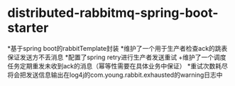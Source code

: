 # distributed-rabbitmq-spring-boot-starter

*基于spring boot的rabbitTemplate封装
*维护了一个用于生产者检查ack的跳表保证发送方不丢消息
*配置了spring retry进行生产者发送重试
+维护了一个调度任务定期重发未收到ack的消息（幂等性需要在具体业务中保证）
*重试次数耗尽将会把发送信息输出在log4j的com.young.rabbit.exhausted的warning日志中
